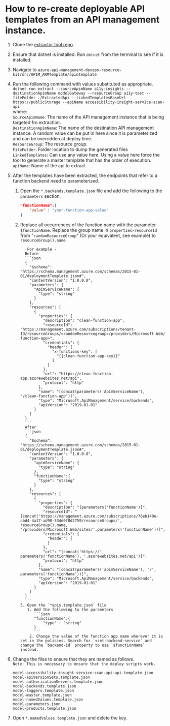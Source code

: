 <!--
Copyright (c) Microsoft Corporation. All rights reserved.
Licensed under the MIT License.
-->

# How to re-create deployable API templates from an API management instance.

1.  Clone the [extractor tool repo](https://github.com/Azure/azure-api-management-devops-resource-kit).

2.  Ensure that dotnet is installed. Run `dotnet` from the terminal to see if it is installed.

3.  Navigate to `azure-api-management-devops-resource-kit/src/APIM_ARMTemplate/apimtemplate`

4.  Run the following command with values substituted as appropriate.  
    `dotnet run extract --sourceApimName a11y-insights --destinationApimName modelGateway --resourceGroup a11y-test --fileFolder ./ExtractedApi --linkedTemplatesBaseUrl https://publicStorage --apiName accessibility-insight-service-scan-api`  
    where:  
     `SourceApimName`: The name of the API management instance that is being targeted fro extraction.  
     `DestinationApimName`: The name of the destination API management instance. A random value can be put in here since it is parameterized and can be overridden at deploy time.  
     `ResourceGroup`: The resource group.  
     `FileFolder`: Folder location to dump the generated files  
     `LinkedTemplates`: Can use any value here. Using a value here force the tool to generate a master template that has the order of execution.  
     `apiName`: Name of the api to extract.

5.  After the templates have been extracted, the endpoints that refer to a function backend need to parameterized.

    1.  Open the `*.backends.template.json` file and add the following to the `parameters` section.
        ```json
        "functionName":{
            "value" : "your-function-app-value"
        }
        ```
    2.  Replace all occurrences of the function name with the parameter `$functionName`.
        Replace the group name in `properties>resourceId` from "`randomResourceGroup`" (Or your equivalent, see example) to `resourceGroup().name`

               For example -
              Before
              ```json
              {
                "$schema": "https://schema.management.azure.com/schemas/2015-01-01/deploymentTemplate.json#",
                "contentVersion": "1.0.0.0",
                "parameters": {
                  "ApimServiceName": {
                    "type": "string"
                  }
                },
                "resources": [
                  {
                    "properties": {
                      "description": "clean-function-app",
                      "resourceId": "https://management.azure.com/subscriptions/tenant-ID/resourceGroups/<randomResourcegroup>/providers/Microsoft.Web/sites/<clean-function-app>",
                      "credentials": {
                        "header": {
                          "x-functions-key": [
                            "{{clean-function-app-key}}"
                          ]
                        }
                      },
                      "url": "https://clean-function-app.azurewebsites.net/api",
                      "protocol": "http"
                    },
                    "name": "[concat(parameters('ApimServiceName'), '/clean-function-app')]",
                    "type": "Microsoft.ApiManagement/service/backends",
                    "apiVersion": "2019-01-01"
                  }
                ]
              }
              ```
              After
              ```json
              {
                "$schema": "https://schema.management.azure.com/schemas/2015-01-01/deploymentTemplate.json#",
                "contentVersion": "1.0.0.0",
                "parameters": {
                  "apimServiceName": {
                    "type": "string"
                  },
                  "functionName":{
                    "type": "string"
                  }
                },
                "resources": [
                  {
                    "properties": {
                      "description": "[parameters('functionName')]",
                      "resourceId": "[concat('https://management.azure.com/subscriptions/76eb140e-abd4-4a17-ad98-534d0f8d2759/resourceGroups/', resourceGroup().name, '/providers/Microsoft.Web/sites/',parameters('functionName'))]",
                      "credentials": {
                        "header": {
                        }
                      },
                      "url": "[concat('https://', parameters('functionName'), '.azurewebsites.net/api')]",
                      "protocol": "http"
                    },
                    "name": "[concat(parameters('apimServiceName'), '/', parameters('functionName'))]",
                    "type": "Microsoft.ApiManagement/service/backends",
                    "apiVersion": "2019-01-01"
                  }
                ]
              }
              ```
            3. Open the `*apis.template.json` file
               1. Add the following to the parameters
                  ```json
                  "functionName":{
                      "type" : "string"
                  }
                  ```
                2. Change the value of the function app name wherever it is set in the policies. Search for `<set-backend-service` and change the `backend-id` property to use `$functionName` instead.

6.  Change the files to ensure that they are named as follows.  
    `Note: This is necessary to ensure that the deploy scripts work.`

    ```
    model-accessibility-insight-service-scan-api-api.template.json
    model-apiVersionSets.template.json
    model-authorizationServers.template.json
    model-backends.template.json
    model-loggers.template.json
    model-master.template.json
    model-namedValues.template.json
    model-parameters.json
    model-products.template.json
    ```

7.  Open `*.namedValues.template.json` and delete the key.

